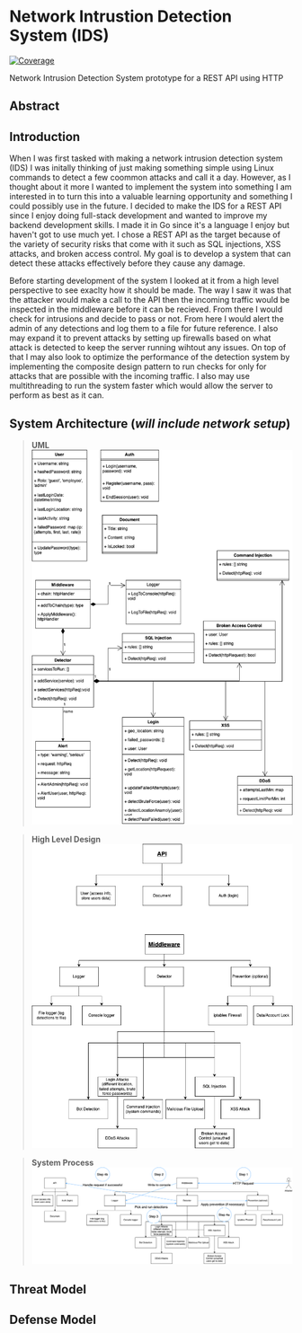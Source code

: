 # Network Intrustion Detection System (IDS)

[![Coverage](https://img.shields.io/badge/Coverage-78.0%25-green)](https://github.com/AliBa1/server-ids/actions)

Network Intrusion Detection System prototype for a REST API using HTTP

## Abstract

## Introduction

When I was first tasked with making a network intrusion detection system (IDS)
I was initally thinking of just making something simple using Linux commands
to detect a few coommon attacks and call it a day. However, as I thought about it
more I wanted to implement the system into something I am interested in to turn this into
a valuable learning opportunity and something I could possibly use in the future. I
decided to make the IDS for a REST API since I enjoy doing full-stack development
and wanted to improve my backend development skills. I made it in Go since it's a language
I enjoy but haven't got to use much yet. I chose a REST API as the target because of the variety
of security risks that come with it such as SQL injections, XSS attacks, and broken access control.
My goal is to develop a system that can detect these attacks effectively before they cause any damage.

Before starting development of the system I looked at it from a high level perspective
to see exaclty how it should be made. The way I saw it was that the attacker would make a call to the
API then the incoming traffic would be inspected in the middleware before it can be recieved.
From there I would check for intrusions and decide to pass or not. From here I would alert the admin of any
detections and log them to a file for future reference. I also may expand it to prevent attacks by setting up
firewalls based on what attack is detected to keep the server running wihtout any issues.
On top of that I may also look to optimize the performance of the detection system by implementing the
composite design pattern to run checks for only for attacks that are possible with the incoming traffic.
I also may use multithreading to run the system faster which would allow the server to perform as best as it can.

## System Architecture (_will include network setup_)

> **UML** <br> ![UML for the system code](images/Server%20IDS%20UML.drawio.png)

> **High Level Design** ![UML for the system code](images/Server%20IDS%20High%20Level.png)

> **System Process** ![UML for the system code](images/Server%20IDS%20High%20Level%20Complete.png)

## Threat Model

## Defense Model
